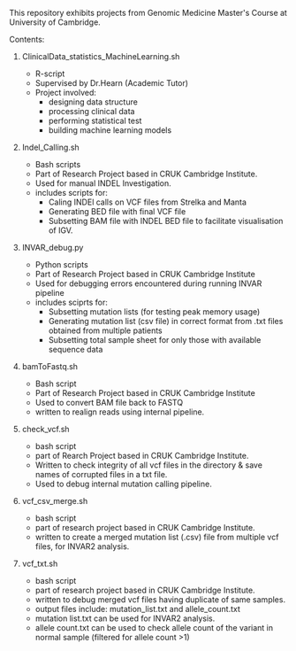 This repository exhibits projects from Genomic Medicine Master's Course at University of Cambridge.

Contents:

1. ClinicalData_statistics_MachineLearning.sh
    - R-script
    - Supervised by Dr.Hearn (Academic Tutor)
    - Project involved:
        - designing data structure
        - processing clinical data
        - performing statistical test
        - building machine learning models

     
2. Indel_Calling.sh
    - Bash scripts
    - Part of Research Project based in CRUK Cambridge Institute.
    - Used for manual INDEL Investigation.
    - includes scripts for:
        - Caling INDEl calls on VCF files from Strelka and Manta    
        - Generating BED file with final VCF file 
        - Subsetting BAM file with INDEL BED file to facilitate visualisation of IGV. 

3. INVAR_debug.py
    - Python scripts
    - Part of Research Project based in CRUK Cambridge Institute
    - Used for debugging errors encountered during running INVAR pipeline
    - includes sciprts for:
        - Subsetting mutation lists (for testing peak memory usage)
        - Generating mutation list (csv file) in correct format from .txt files obtained from multiple patients
        - Subsetting total sample sheet for only those with available sequence data

4. bamToFastq.sh
   - Bash script
   - Part of Research Project based in CRUK Cambridge Institute
   - Used to convert BAM file back to FASTQ
   - written to realign reads using internal pipeline.
  
5. check_vcf.sh
    - bash script
    - part of Rearch Project based in CRUK Cambridge Institute.
    - Written to check integrity of all vcf files in the directory & save names of corrupted files in a txt file. 
    - Used to debug internal mutation calling pipeline. 

6. vcf_csv_merge.sh
   - bash script
   - part of research project based in CRUK Cambridge Institute.
   - written to create a merged mutation list (.csv) file from multiple vcf files, for INVAR2 analysis.
  
7. vcf_txt.sh
   - bash script
   - part of research project based in CRUK Cambridge Institute.
   - written to debug merged vcf files having duplicate of same samples.
   - output files include: mutation_list.txt and allele_count.txt
   - mutation list.txt can be used for INVAR2 analysis.
   - allele count.txt can be used to check allele count of the variant in normal sample (filtered for allele count >1)
   
